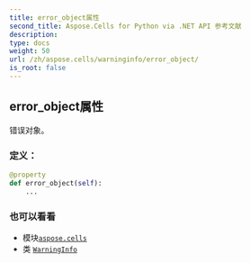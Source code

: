 ```yaml
---
title: error_object属性
second_title: Aspose.Cells for Python via .NET API 参考文献
description:
type: docs
weight: 50
url: /zh/aspose.cells/warninginfo/error_object/
is_root: false
---
```

## error_object属性

错误对象。
### 定义：
```python
@property
def error_object(self):
    ...
```

### 也可以看看
* 模块[`aspose.cells`](../../)
* 类 [`WarningInfo`](/cells/python-net/zh/aspose.cells/warninginfo)
